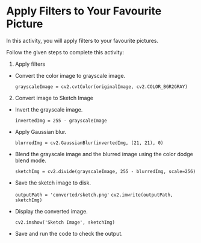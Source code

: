 # Apply Filters to Your Favourite Picture

In this activity, you will apply filters to your favourite pictures.

Follow the given steps to complete this activity:

1. Apply filters

- Convert the color image to grayscale image.

  `grayscaleImage = cv2.cvtColor(originalImage, cv2.COLOR_BGR2GRAY)`

2. Convert image to Sketch Image

- Invert the grayscale image.

  `invertedImg = 255 - grayscaleImage`

- Apply Gaussian blur.

  `blurredImg = cv2.GaussianBlur(invertedImg, (21, 21), 0)`

- Blend the grayscale image and the blurred image using the color dodge blend mode.

  `sketchImg = cv2.divide(grayscaleImage, 255 - blurredImg, scale=256)`

- Save the sketch image to disk.

  `outputPath = 'converted/sketch.png'`
  `cv2.imwrite(outputPath, sketchImg)`

- Display the converted image.

  `cv2.imshow('Sketch Image', sketchImg)`

- Save and run the code to check the output.
